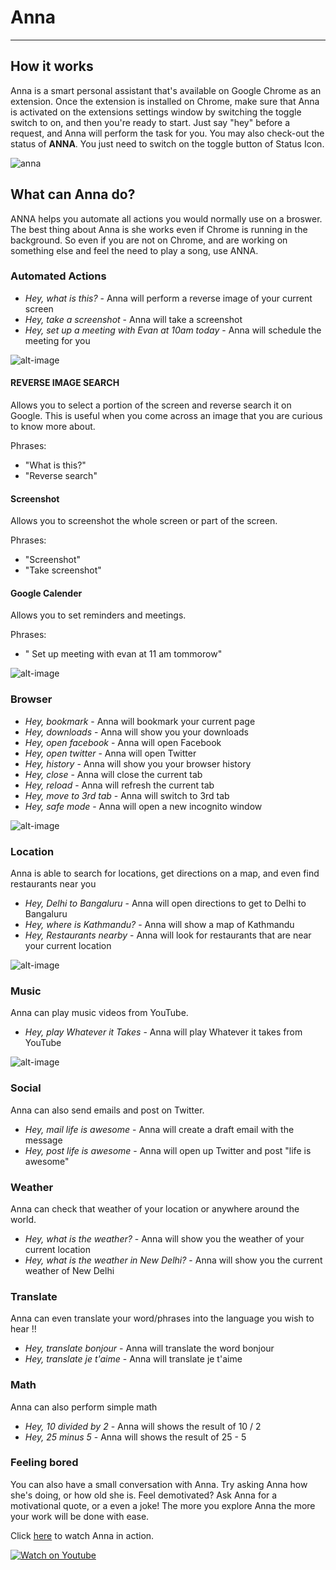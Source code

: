   # Anna
---
## How it works

Anna is a smart personal assistant that's available on Google Chrome as an extension. Once the extension is installed on Chrome, make sure that Anna is activated on the extensions settings window by switching the toggle switch to on, and then you're ready to start. Just say "hey" before a request, and Anna will perform the task for you. 
You may also check-out the status of **ANNA**. You just need to switch on the toggle button of Status Icon.

   ![anna](https://github.com/Anna-Assistant/Anna/blob/master/docs/Anna.png)


## What can Anna do?

ANNA helps you automate all actions you would normally use on a broswer. The best thing about Anna is she works even if Chrome is running in the background. So even if you are not on Chrome, and are working on something else and feel the need to play a song, use ANNA.

### Automated Actions


* _Hey, what is this?_ - Anna will perform a reverse image of your current screen
* _Hey, take a screenshot_ - Anna will take a screenshot
* _Hey, set up a meeting with Evan at 10am today_ - Anna will schedule the meeting for you

![alt-image](https://github.com/Anna-Assistant/Anna/blob/master/docs/Automated.png)

#### REVERSE IMAGE SEARCH 

Allows you to select a portion of the screen and reverse search it on Google. This is useful when you come across an image that you are curious to know more about.

Phrases:

- "What is this?" 
- "Reverse search"

#### Screenshot

Allows you to screenshot the whole screen or part of the screen.

Phrases:

- "Screenshot"
- "Take screenshot"

#### Google Calender

Allows you to set reminders and meetings.

Phrases: 

- " Set up meeting with evan at 11 am tommorow"


![alt-image](https://github.com/Anna-Assistant/Anna/blob/master/docs/Browser.png)
### Browser
* _Hey, bookmark_ - Anna will bookmark your current page
* _Hey, downloads_ - Anna will show you your downloads
* _Hey, open facebook_ - Anna will open Facebook
* _Hey, open twitter_ - Anna will open Twitter
* _Hey, history_ - Anna will show you your browser history
* _Hey, close_ - Anna will close the current tab
* _Hey, reload_ - Anna will refresh the current tab
* _Hey, move to 3rd tab_ - Anna will switch to 3rd tab
* _Hey, safe mode_ - Anna will open a new incognito window



![alt-image](https://github.com/Anna-Assistant/Anna/blob/master/docs/Location.png)
### Location
Anna is able to search for locations, get directions on a map, and even find restaurants near you
* _Hey, Delhi to Bangaluru_ - Anna will open directions to get to Delhi to Bangaluru
* _Hey, where is Kathmandu?_ - Anna will show a map of Kathmandu
* _Hey, Restaurants nearby_ - Anna will look for restaurants that are near your current location



![alt-image](https://github.com/Anna-Assistant/Anna/blob/master/docs/Youtube.png)
### Music
Anna can play music videos from YouTube.
* _Hey, play Whatever it Takes_ - Anna will play Whatever it takes from YouTube 



![alt-image](https://github.com/Anna-Assistant/Anna/blob/master/docs/social.png)
### Social
Anna can also send emails and post on Twitter.
* _Hey, mail life is awesome_ - Anna will create a draft email with the message
* _Hey, post life is awesome_ - Anna will open up Twitter and post "life is awesome"




### Weather
Anna can check that weather of your location or anywhere around the world.
* _Hey, what is the weather?_ - Anna will show you the weather of your current location
* _Hey, what is the weather in New Delhi?_ - Anna will show you the current weather of New Delhi

### Translate
Anna can even translate your word/phrases into the language you wish to hear !!
* _Hey, translate bonjour_ - Anna will translate the word bonjour
* _Hey, translate je t'aime_ - Anna will translate je t'aime


### Math
Anna can also perform simple math
* _Hey, 10 divided by 2_ - Anna will shows the result of 10 / 2
* _Hey, 25 minus 5_ - Anna will shows the result of 25 - 5



### Feeling bored
You can also have a small conversation with Anna. Try asking Anna how she's doing, or how old she is.
Feel demotivated? Ask Anna for a motivational quote, or a even a joke! The more you explore Anna the more your work will be done with ease.

Click [here](https://www.youtube.com/watch?v=17bVrAZMgEY) to watch Anna in action.

[![Watch on Youtube](https://github.com/Anna-Assistant/Anna/blob/master/img/Youtube.png)](https://www.youtube.com/watch?v=17bVrAZMgEY)

